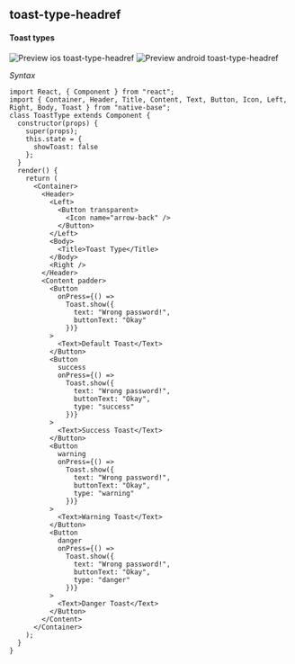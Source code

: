 ## toast-type-headref
#### Toast types

![Preview ios toast-type-headref](https://github.com/GeekyAnts/NativeBase-KitchenSink/raw/v2.6.1/screenshots/ios/toast-type.gif)
![Preview android toast-type-headref](https://github.com/GeekyAnts/NativeBase-KitchenSink/raw/v2.6.1/screenshots/android/toast-type.gif)

*Syntax*

<pre class="line-numbers"><code class="language-jsx">import React, { Component } from "react";
import { Container, Header, Title, Content, Text, Button, Icon, Left, Right, Body, Toast } from "native-base";
class ToastType extends Component {
  constructor(props) {
    super(props);
    this.state = {
      showToast: false
    };
  }
  render() {
    return (
      &lt;Container>
        &lt;Header>
          &lt;Left>
            &lt;Button transparent>
              &lt;Icon name="arrow-back" />
            &lt;/Button>
          &lt;/Left>
          &lt;Body>
            &lt;Title>Toast Type&lt;/Title>
          &lt;/Body>
          &lt;Right />
        &lt;/Header>
        &lt;Content padder>
          &lt;Button
            onPress={() =>
              Toast.show({
                text: "Wrong password!",
                buttonText: "Okay"
              })}
          >
            &lt;Text>Default Toast&lt;/Text>
          &lt;/Button>
          &lt;Button
            success
            onPress={() =>
              Toast.show({
                text: "Wrong password!",
                buttonText: "Okay",
                type: "success"
              })}
          >
            &lt;Text>Success Toast&lt;/Text>
          &lt;/Button>
          &lt;Button
            warning
            onPress={() =>
              Toast.show({
                text: "Wrong password!",
                buttonText: "Okay",
                type: "warning"
              })}
          >
            &lt;Text>Warning Toast&lt;/Text>
          &lt;/Button>
          &lt;Button
            danger
            onPress={() =>
              Toast.show({
                text: "Wrong password!",
                buttonText: "Okay",
                type: "danger"
              })}
          >
            &lt;Text>Danger Toast&lt;/Text>
          &lt;/Button>
        &lt;/Content>
      &lt;/Container>
    );
  }
}</code></pre><br />

